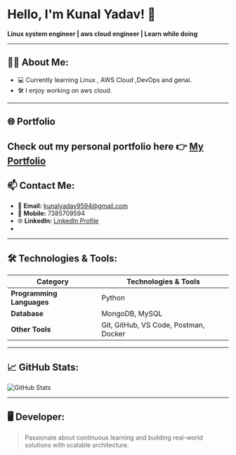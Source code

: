 # Hello, I'm Kunal Yadav! 👋  
**Linux system engineer | aws cloud engineer | Learn while doing**

---

## 👨‍💻 About Me:

- 💻 Currently learning Linux , AWS Cloud ,DevOps and genai.  
- 🛠 I enjoy working on aws cloud.

---

## 🌐 Portfolio
Check out my personal portfolio here 👉 [My Portfolio](https://kunalyadav9594.github.io/Portfolio/)
---

## 📫 Contact Me:

- 📧 **Email:** kunalyadav9594@gmail.com  
- 📱 **Mobile:** 7385709594  
- 🌐 **LinkedIn:** [LinkedIn Profile](https://www.linkedin.com/in/kunalyadav9594) <!-- Update with actual URL -->
- 

---

## 🛠 Technologies & Tools:

| Category              | Technologies & Tools                             |
|-----------------------|--------------------------------------------------|
| **Programming Languages** | Python                     |
| **Database**             | MongoDB, MySQL                                 |
| **Other Tools**          | Git, GitHub, VS Code, Postman, Docker          |

---

## 📈 GitHub Stats:

<!-- You can embed GitHub stats with an image if desired -->
![GitHub Stats](https://github-readme-stats.vercel.app/api?username=kunalyadav9594&show_icons=true&theme=radical)  
<!-- Replace "kunalyadav9594" with your GitHub username -->

---

## 🖥 Developer:

> Passionate about continuous learning and building real-world solutions with scalable architecture.
